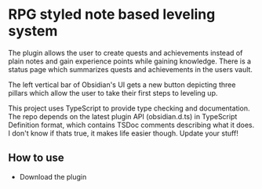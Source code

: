 # RPG styled note based leveling system

The plugin allows the user to create quests and achievements instead of plain notes and gain experience points while gaining knowledge. There is a status page which summarizes quests and achievements in the users vault. 

The left vertical bar of Obsidian's UI gets a new button depicting three pillars which allow the user to take their first steps to leveling up. 

This project uses TypeScript to provide type checking and documentation.
The repo depends on the latest plugin API (obsidian.d.ts) in TypeScript Definition format, which contains TSDoc comments describing what it does. I don't know if thats true, it makes life easier though. Update your stuff!

## How to use

- Download the plugin
  




